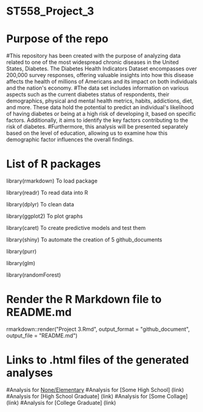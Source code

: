 # ST558_Project_3  


# Purpose of the repo

#This repository has been created with the purpose of analyzing data related to one of the most widespread chronic diseases in the United States, Diabetes. The Diabetes Health Indicators Dataset encompasses over 200,000 survey responses, offering valuable insights into how this disease affects the health of millions of Americans and its impact on both individuals and the nation's economy.
#The data set includes information on various aspects such as the current diabetes status of respondents, their demographics, physical and mental health metrics, habits, addictions, diet, and more. These data hold the potential to predict an individual's likelihood of having diabetes or being at a high risk of developing it, based on specific factors. Additionally, it aims to identify the key factors contributing to the risk of diabetes. 
#Furthermore, this analysis will be presented separately based on the level of education, allowing us to examine how this demographic factor influences the overall findings.

# List of R packages

library(rmarkdown) To load package  

library(readr)     To read data into R  

library(dplyr)      To clean data  

library(ggplot2)   To plot graphs  

library(caret)     To create predictive models and test them  

library(shiny)    To automate the creation of 5 github_documents  

library(purr)    

library(glm)     

library(randomForest)

# Render the R Markdown file to README.md

rmarkdown::render("Project 3.Rmd", output_format = "github_document", output_file = "README.md")

# Links to .html files of the generated analyses

#Analysis for [None/Elementary](link)
#Analysis for [Some High School] (link)
#Analysis for [High School Graduate] (link)
#Analysis for [Some Collage] (link)
#Analysis for [College Graduate] (link)
